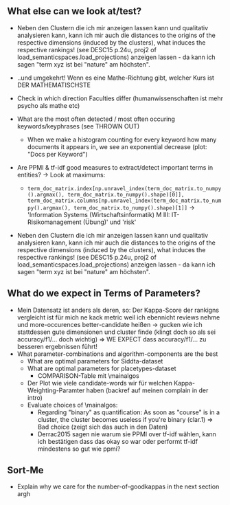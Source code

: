 

## What else can we look at/test? 

* Neben den Clustern die ich mir anzeigen lassen kann und qualitativ analysieren kann, kann ich mir auch die distances to the origins of the respective dimensions (induced by the clusters), what induces the respective rankings! (see DESC15 p.24u, proj2 of load_semanticspaces.load_projections) anzeigen lassen - da kann ich sagen "term xyz ist bei "nature" am höchsten".
* ..und umgekehrt! Wenn es eine Mathe-Richtung gibt, welcher Kurs ist DER MATHEMATISCHSTE

* Check in which direction Faculties differ (humanwissenschaften ist mehr psycho als mathe etc)
* What are the most often detected / most often occuring keywords/keyphrases (see THROWN OUT)
    * When we make a histogram counting for every keyword how many documents it appears in, we see an exponential decrease (plot: "Docs per Keyword")
* Are PPMI & tf-idf good measures to extract/detect important terms in entities? -> Look at maximums:
    * `term_doc_matrix.index[np.unravel_index(term_doc_matrix.to_numpy().argmax(), term_doc_matrix.to_numpy().shape)[0]], term_doc_matrix.columns[np.unravel_index(term_doc_matrix.to_numpy().argmax(), term_doc_matrix.to_numpy().shape)[1]]` → 'Information Systems (Wirtschaftsinformatik) M III: IT-Risikomanagement (Übung)' und 'risk'
* Neben den Clustern die ich mir anzeigen lassen kann und qualitativ analysieren kann, kann ich mir auch die distances to the origins of the respective dimensions (induced by the clusters), what induces the respective rankings! (see DESC15 p.24u, proj2 of load_semanticspaces.load_projections) anzeigen lassen - da kann ich sagen "term xyz ist bei "nature" am höchsten".


## What do we expect in Terms of Parameters?

* Mein Datensatz ist anders als deren, so: Der Kappa-Score der rankigns vergleicht ist für mich ne kack metric weil ich ebennicht reviews nehme und more-occurences better-candidate heißen -> gucken wie ich stattdessen gute dimensionen und cluster finde (klingt doch so als sei accuracy/f1/... doch wichtig) => WE EXPECT dass accuracy/f1/... zu besseren ergebnissen führt!
* What parameter-combinations and algorithm-components are the best 
	* What are optimal parameters for Siddta-dataset
	* What are optimal parameters for placetypes-dataset
		* COMPARISON-Table mit \mainalgos
	* Der Plot wie viele candidate-words wir für welchen Kappa-Weighting-Paramter haben (backref auf meinen complain in der intro)
	* Evaluate choices of \mainalgos:
		* Regarding "binary" as quantification: As soon as "course" is in a cluster, the cluster becomes useless if you're binary  (clar.1) => Bad choice (zeigt sich das auch in den Daten)
		* Derrac2015 sagen nie warum sie PPMI over tf-idf wählen, kann ich bestätigen dass das okay so war oder performt tf-idf mindestens so gut wie ppmi?



## Sort-Me

* Explain why we care for the number-of-goodkappas in the next section argh